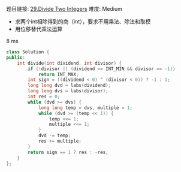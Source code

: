 题目链接: [29.Divide Two Integers][1]
难度: Medium

- 求两个int相除得到的商（int），要求不用乘法、除法和取模
- 用位移替代乘法运算

8 ms
```cpp
class Solution {
public:
    int divide(int dividend, int divisor) {
        if (!divisor || (dividend == INT_MIN && divisor == -1))
            return INT_MAX;
        int sign = ((dividend < 0) ^ (divisor < 0)) ? -1 : 1;
        long long dvd = labs(dividend);
        long long dvs = labs(divisor);
        int res = 0;
        while (dvd >= dvs) { 
            long long temp = dvs, multiple = 1;
            while (dvd >= (temp << 1)) {
                temp <<= 1;
                multiple <<= 1;
            }
            dvd -= temp;
            res += multiple;
        }
        return sign == 1 ? res : -res; 
    }
};
```

[1]: https://leetcode.com/problems/divide-two-integers/